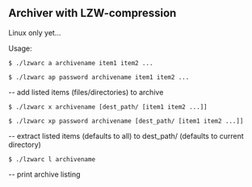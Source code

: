 ## Archiver with LZW-compression

Linux only yet...

Usage:

`$ ./lzwarc a archivename item1 item2 ...`

`$ ./lzwarc ap password archivename item1 item2 ...`

 -- add listed items (files/directories) to archive

`$ ./lzwarc x archivename [dest_path/ [item1 item2 ...]]`

`$ ./lzwarc xp password archivename [dest_path/ [item1 item2 ...]]`

-- extract listed items (defaults to all) to dest_path/ (defaults to current directory)

`$ ./lzwarc l archivename`

-- print archive listing
